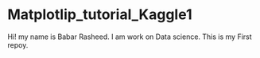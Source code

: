 # Matplotlip_tutorial_Kaggle1
Hi! my name is Babar Rasheed. I am work on Data science. This is my First repoy.
